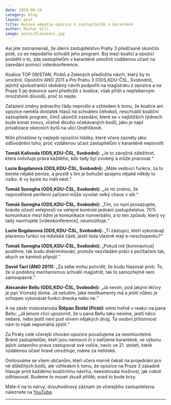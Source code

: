 ```yaml
---
date: 2020-09-16
category: blog
layout: post
title: Nulová empatie opozice k zastupitelům v karanténě
author: Michal Gill
image: posts/hlasovani.jpg
---
```


Asi jste zaznamenali, že úterní zastupitelstvo Prahy 3 předčasně skončilo poté, co se nepodařilo schválit jeho program. Boj mezi koalicí a opozicí proběhl o to, zda zastupitelům v karanténě umožnit vzdálenou účast na zasedání pomocí videokonference.

Koalice TOP 09/STAN, Pirátů a Zelených předložila návrh, který by to umožnil. Opoziční ANO 2011 a Pro Prahu 3 (ODS,KDU-ČSL, Svobodní), jejichž spolustraníci obdobný návrh podpořili na magistrátu z opozice a na Praze 5 jej dokonce sami předložili z koalice, však přišli s nepřeberným množstvím důvodů, proč to nejde.

Zařazení změny jednacího řádu neprošlo a vzhledem k tomu, že koalice ani opozice neměla dostatek hlasů na schválení čehokoli, neschválili koaliční zastupitelé program, čímž ukončili zasedání, které se v nejbližších týdnech bude konat znovu, včetně dlouho očekávaných bodů, jako je např. privatizace obecních bytů na ulici Ondříčkově.

Níže přinášíme ty nejlepší opoziční hlášky, které včera zazněly jako odůvodnění toho, proč vzdálenou účast zastupitelům v karanténě nepovolit:

**Tomáš Kalivoda (ODS,KDU-ČSL, Svobodní):** „Je to závažná záležitost, která ovlivňuje práva každého, kdo tady byl zvolený a může pracovat.“

**Lucie Bogdanová (ODS,KDU-ČSL, Svobodní):** „Máte vedoucí funkce, za to berete nějaké peníze, a prostě s tím je bohužel spojeno nějaké někdy to riziko. A vy byste ho měli nést.“

**Tomáš Sunegha (ODS,KDU-ČSL, Svobodní):** „Je mi známo, že neprověřené periferní zařízení může vyvolat velký chaos v síti.“

**Tomáš Sunegha (ODS,KDU-ČSL, Svobodní):** „Tím, co nyní prosazujete, bráníte účasti veřejnosti na veřejné kontrole jednání zastupitelstva. 70% komunikace mezi lidmi je komunikace nonverbální, a to ten způsob, který vy tady navrhujete [videokonference], neumožňuje.“

**Lucie Bogdanová (ODS,KDU-ČSL, Svobodní):** „Ti zástupci, kteří vykonávají placenou funkci na městské části, jestli teda vlastně mají e-neschopenku?“

**Tomáš Sunegha (ODS,KDU-ČSL, Svobodní):** „Pokud mě [koronavirus] postihne, tak budu diskriminován, protože nezvládám práci s počítačem tak, abych se kamkoli připojil.“

**David Tacl (ANO 2011):** „Za sebe mohu potvrdit, že budu hlasovat proti. To, že si podobný mechanismus schválil magistrát, tak to samozřejmě není samospásné.“

**Alexander Bellu (ODS,KDU-ČSL, Svobodní):** „Já nevím, pod jakými léčivy je pan Vronský doma. Já netuším, jaké medikamenty má a jestli vůbec je schopen vykonávat funkci dneska nebo ne.“

A na závěr místostarosta **Štěpán Štrébl (Piráti)** velmi trefně v reakci na pana Bellu: „Já jenom chci upozornit, že u pana Bellu taky nevíme, jestli něco nebere, nebo jestli není pod vlivem nějakých drog. Ta osobní přítomnost nám to nijak nepomáhá zjistit.“

Za Piráty celé včerejší chování opozice považujeme za neomluvitelné. Bránit zastupitelům, kteří jsou nemocní či v nařízené karanténě, ve výkonu jejich ústavního práva zastupovat své voliče, navíc ve 21. století, které vzdálenou účast hravě umožňuje, máme za nelidské.

Omlouváme se všem občanům, kteří včera marně čekali na projednání pro ně důležitých bodů, ale vzhledem k tomu, že opozice na Praze 3 zásadně hlasuje proti každému koaličnímu návrhu, neexistovala možnost, jak cokoli odhlasovat. Budeme to muset zkusit příště; snad to bude brzy.

Máte-li na to nervy, dvouhodinový záznam ze včerejšího zastupitelstva naleznete na [YouTube](https://www.youtube.com/watch?v=rutjtrna5rE&t).

- - -
